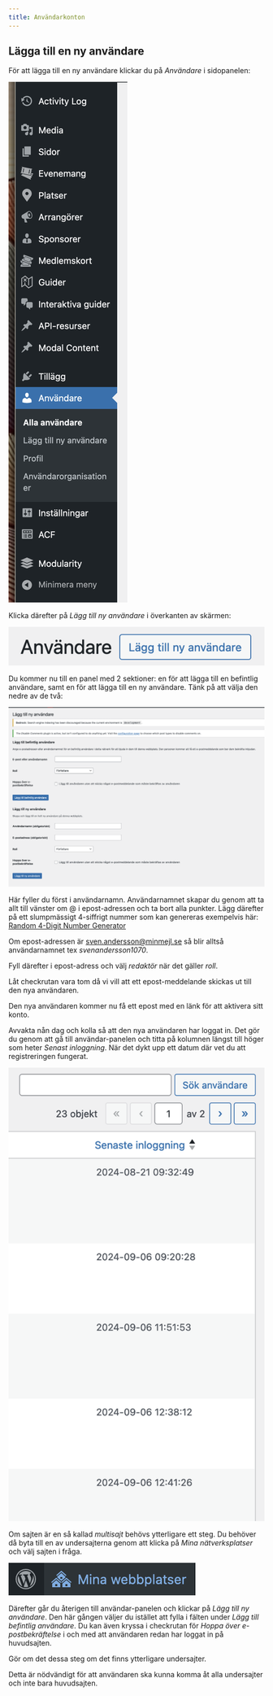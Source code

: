 ```yaml
---
title: Användarkonton
---
```


## Lägga till en ny användare

För att lägga till en ny användare klickar du på _Användare_ i sidopanelen:

![Skärmavbild som visar en infogad bild i texteditorn](./img/sidepanel-users.png)

Klicka därefter på _Lägg till ny användare_ i överkanten av skärmen:

![Skärmavbild som visar en infogad bild i texteditorn](./img/new-user-button.png)

Du kommer nu till en panel med 2 sektioner: en för att lägga till en befintlig
användare, samt en för att lägga till en ny användare. Tänk på att välja den
nedre av de två:

![Skärmavbild som visar en infogad bild i texteditorn](./img/new-user-panel.png)

Här fyller du först i användarnamn. Användarnamnet skapar du genom att ta allt
till vänster om @ i epost-adressen och ta bort alla punkter. Lägg därefter på
ett slumpmässigt 4-siffrigt nummer som kan genereras exempelvis här:
[Random 4-Digit Number Generator](https://numbergenerator.org/random-4-digit-number-generator)

Om epost-adressen är sven.andersson@minmejl.se så blir alltså användarnamnet tex
_svenandersson1070_.

Fyll därefter i epost-adress och välj _redaktör_ när det gäller _roll_.

Låt checkrutan vara tom då vi vill att ett epost-meddelande skickas ut till den
nya användaren.

Den nya användaren kommer nu få ett epost med en länk för att aktivera sitt
konto.

Avvakta nån dag och kolla så att den nya användaren har loggat in. Det gör du
genom att gå till användar-panelen och titta på kolumnen längst till höger som
heter _Senast inloggning_. När det dykt upp ett datum där vet du att
registreringen fungerat.

![Skärmavbild som visar en infogad bild i texteditorn](./img/last-login.png)

Om sajten är en så kallad _multisajt_ behövs ytterligare ett steg. Du behöver då
byta till en av undersajterna genom att klicka på _Mina nätverksplatser_ och
välj sajten i fråga.

![Skärmavbild som visar en infogad bild i texteditorn](./img/my-sites-button.png)

Därefter går du återigen till användar-panelen och klickar på _Lägg till ny
användare_. Den här gången väljer du istället att fylla i fälten under _Lägg
till befintlig användare_. Du kan även kryssa i checkrutan för _Hoppa över
e-postbekräftelse_ i och med att användaren redan har loggat in på huvudsajten.

Gör om det dessa steg om det finns ytterligare undersajter.

Detta är nödvändigt för att användaren ska kunna komma åt alla undersajter och
inte bara huvudsajten.
